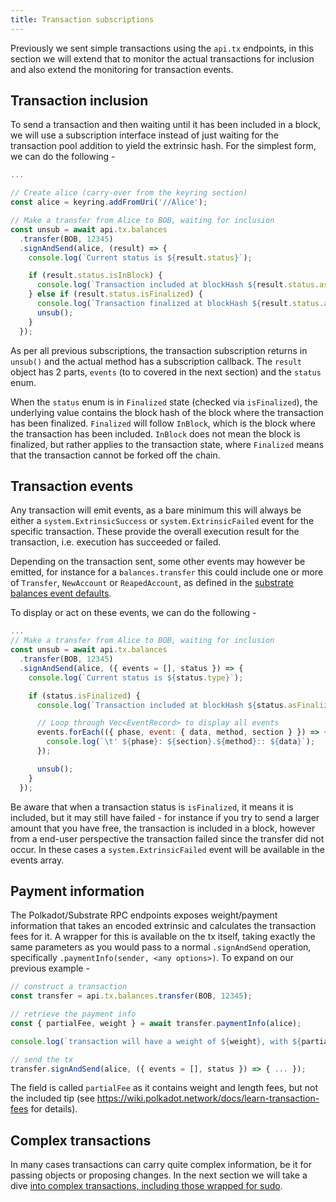 ```yaml
---
title: Transaction subscriptions
---
```


Previously we sent simple transactions using the `api.tx` endpoints, in this section we will extend that to monitor the actual transactions for inclusion and also extend the monitoring for transaction events.


## Transaction inclusion

To send a transaction and then waiting until it has been included in a block, we will use a subscription interface instead of just waiting for the transaction pool addition to yield the extrinsic hash. For the simplest form, we can do the following -

```js
...

// Create alice (carry-over from the keyring section)
const alice = keyring.addFromUri('//Alice');

// Make a transfer from Alice to BOB, waiting for inclusion
const unsub = await api.tx.balances
  .transfer(BOB, 12345)
  .signAndSend(alice, (result) => {
    console.log(`Current status is ${result.status}`);

    if (result.status.isInBlock) {
      console.log(`Transaction included at blockHash ${result.status.asInBlock}`);
    } else if (result.status.isFinalized) {
      console.log(`Transaction finalized at blockHash ${result.status.asFinalized}`);
      unsub();
    }
  });
```

As per all previous subscriptions, the transaction subscription returns in `unsub()` and the actual method has a subscription callback. The `result` object has 2 parts, `events` (to to covered in the next section) and the `status` enum.

When the `status` enum is in `Finalized` state (checked via `isFinalized`), the underlying value contains the block hash of the block where the transaction has been finalized. `Finalized` will follow `InBlock`, which is the block where the transaction has been included. `InBlock` does not mean the block is finalized, but rather applies to the transaction state, where `Finalized` means that the transaction cannot be forked off the chain.


## Transaction events

Any transaction will emit events, as a bare minimum this will always be either a `system.ExtrinsicSuccess` or `system.ExtrinsicFailed` event for the specific transaction. These provide the overall execution result for the transaction, i.e. execution has succeeded or failed.

Depending on the transaction sent, some other events may however be emitted, for instance for a `balances.transfer` this could include one or more of `Transfer`, `NewAccount` or `ReapedAccount`, as defined in the [substrate balances event defaults](../../substrate/events.md#balances).

To display or act on these events, we can do the following -

```js
...
// Make a transfer from Alice to BOB, waiting for inclusion
const unsub = await api.tx.balances
  .transfer(BOB, 12345)
  .signAndSend(alice, ({ events = [], status }) => {
    console.log(`Current status is ${status.type}`);

    if (status.isFinalized) {
      console.log(`Transaction included at blockHash ${status.asFinalized}`);

      // Loop through Vec<EventRecord> to display all events
      events.forEach(({ phase, event: { data, method, section } }) => {
        console.log(`\t' ${phase}: ${section}.${method}:: ${data}`);
      });

      unsub();
    }
  });
```

Be aware that when a transaction status is `isFinalized`, it means it is included, but it may still have failed - for instance if you try to send a larger amount that you have free, the transaction is included in a block, however from a end-user perspective the transaction failed since the transfer did not occur. In these cases a `system.ExtrinsicFailed` event will be available in the events array.


## Payment information

The Polkadot/Substrate RPC endpoints exposes weight/payment information that takes an encoded extrinsic and calculates the transaction fees for it. A wrapper for this is available on the tx itself, taking exactly the same parameters as you would pass to a normal `.signAndSend` operation, specifically `.paymentInfo(sender, <any options>)`. To expand on our previous example -

```js
// construct a transaction
const transfer = api.tx.balances.transfer(BOB, 12345);

// retrieve the payment info
const { partialFee, weight } = await transfer.paymentInfo(alice);

console.log(`transaction will have a weight of ${weight}, with ${partialFee.toHuman()} transaction fees fees`);

// send the tx
transfer.signAndSend(alice, ({ events = [], status }) => { ... });
```

The field is called `partialFee` as it contains weight and length fees, but not the included tip (see https://wiki.polkadot.network/docs/learn-transaction-fees for details).


## Complex transactions

In many cases transactions can carry quite complex information, be it for passing objects or proposing changes. In the next section we will take a dive [into complex transactions, including those wrapped for sudo](api.tx.wrap.md).
